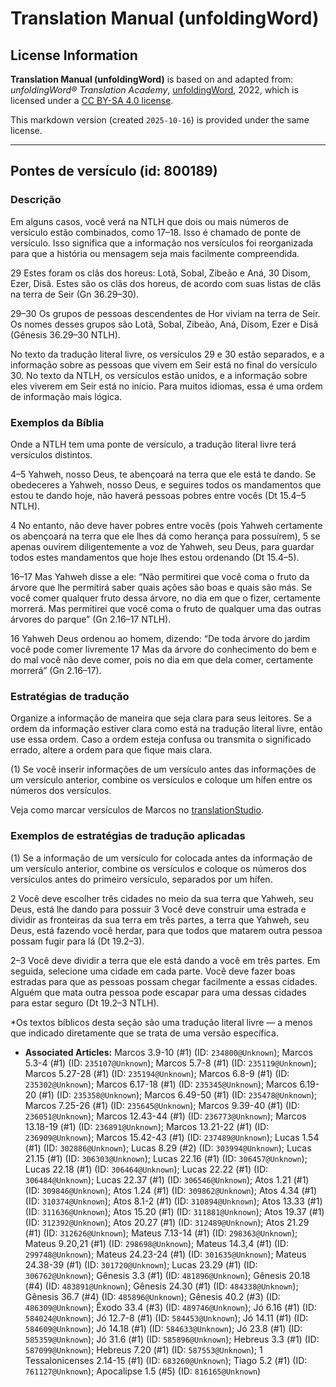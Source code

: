 # Translation Manual (unfoldingWord)

## License Information

**Translation Manual (unfoldingWord)** is based on and adapted from: _unfoldingWord® Translation Academy_, [unfoldingWord](https://unfoldingword.org/utw), 2022, which is licensed under a [CC BY-SA 4.0 license](https://creativecommons.org/licenses/by-sa/4.0/legalcode.en).

This markdown version (created `2025-10-16`) is provided under the same license.



--------------------------------

## Pontes de versículo (id: 800189)

### Descrição

Em alguns casos, você verá na NTLH que dois ou mais números de versículo estão combinados, como 17–18\. Isso é chamado de ponte de versículo. Isso significa que a informação nos versículos foi reorganizada para que a história ou mensagem seja mais facilmente compreendida.

29 Estes foram os clãs dos horeus: Lotã, Sobal, Zibeão e Aná, 30 Disom, Ezer, Disã. Estes são os clãs dos horeus, de acordo com suas listas de clãs na terra de Seir (Gn 36\.29–30\).

29–30 Os grupos de pessoas descendentes de Hor viviam na terra de Seir. Os nomes desses grupos são Lotã, Sobal, Zibeão, Aná, Disom, Ezer e Disã (Gênesis 36\.29–30 NTLH).

No texto da tradução literal livre, os versículos 29 e 30 estão separados, e a informação sobre as pessoas que vivem em Seir está no final do versículo 30\. No texto da NTLH, os versículos estão unidos, e a informação sobre eles viverem em Seir está no início. Para muitos idiomas, essa é uma ordem de informação mais lógica.

### Exemplos da Bíblia

Onde a NTLH tem uma ponte de versículo, a tradução literal livre terá versículos distintos.

4–5 Yahweh, nosso Deus, te abençoará na terra que ele está te dando. Se obedeceres a Yahweh, nosso Deus, e seguires todos os mandamentos que estou te dando hoje, não haverá pessoas pobres entre vocês (Dt 15\.4–5 NTLH).

4 No entanto, não deve haver pobres entre vocês (pois Yahweh certamente os abençoará na terra que ele lhes dá como herança para possuírem), 5 se apenas ouvirem diligentemente a voz de Yahweh, seu Deus, para guardar todos estes mandamentos que hoje lhes estou ordenando (Dt 15\.4–5\).

16–17 Mas Yahweh disse a ele: “Não permitirei que você coma o fruto da árvore que lhe permitirá saber quais ações são boas e quais são más. Se você comer qualquer fruto dessa árvore, no dia em que o fizer, certamente morrerá. Mas permitirei que você coma o fruto de qualquer uma das outras árvores do parque” (Gn 2\.16–17 NTLH).

16 Yahweh Deus ordenou ao homem, dizendo: “De toda árvore do jardim você pode comer livremente 17 Mas da árvore do conhecimento do bem e do mal você não deve comer, pois no dia em que dela comer, certamente morrerá” (Gn 2\.16–17\).

### Estratégias de tradução

Organize a informação de maneira que seja clara para seus leitores. Se a ordem da informação estiver clara como está na tradução literal livre, então use essa ordem. Caso a ordem esteja confusa ou transmita o significado errado, altere a ordem para que fique mais clara.

(1\) Se você inserir informações de um versículo antes das informações de um versículo anterior, combine os versículos e coloque um hífen entre os números dos versículos.

Veja como marcar versículos de Marcos no [translationStudio](https://help.door43.org/en/knowledgebase/13-translationstudio-android/docs/24-marking-verses-in-translationstudio).

### Exemplos de estratégias de tradução aplicadas

(1\) Se a informação de um versículo for colocada antes da informação de um versículo anterior, combine os versículos e coloque os números dos versículos antes do primeiro versículo, separados por um hífen.

2 Você deve escolher três cidades no meio da sua terra que Yahweh, seu Deus, está lhe dando para possuir 3 Você deve construir uma estrada e dividir as fronteiras da sua terra em três partes, a terra que Yahweh, seu Deus, está fazendo você herdar, para que todos que matarem outra pessoa possam fugir para lá (Dt 19\.2–3\).

2–3 Você deve dividir a terra que ele está dando a você em três partes. Em seguida, selecione uma cidade em cada parte. Você deve fazer boas estradas para que as pessoas possam chegar facilmente a essas cidades. Alguém que mata outra pessoa pode escapar para uma dessas cidades para estar seguro (Dt 19\.2–3 NTLH).  
  
\*Os textos bíblicos desta seção são uma tradução literal livre — a menos que indicado diretamente que se trata de uma versão específica.

* **Associated Articles:** Marcos 3.9-10 (#1) (ID: `234800@Unknown`); Marcos 5.3-4 (#1) (ID: `235107@Unknown`); Marcos 5.7-8 (#1) (ID: `235119@Unknown`); Marcos 5.27-28 (#1) (ID: `235194@Unknown`); Marcos 6.8-9 (#1) (ID: `235302@Unknown`); Marcos 6.17-18 (#1) (ID: `235345@Unknown`); Marcos 6.19-20 (#1) (ID: `235358@Unknown`); Marcos 6.49-50 (#1) (ID: `235478@Unknown`); Marcos 7.25-26 (#1) (ID: `235645@Unknown`); Marcos 9.39-40 (#1) (ID: `236051@Unknown`); Marcos 12.43-44 (#1) (ID: `236773@Unknown`); Marcos 13.18-19 (#1) (ID: `236891@Unknown`); Marcos 13.21-22 (#1) (ID: `236909@Unknown`); Marcos 15.42-43 (#1) (ID: `237489@Unknown`); Lucas 1.54 (#1) (ID: `302886@Unknown`); Lucas 8.29 (#2) (ID: `303994@Unknown`); Lucas 21.15 (#1) (ID: `306303@Unknown`); Lucas 22.16 (#1) (ID: `306457@Unknown`); Lucas 22.18 (#1) (ID: `306464@Unknown`); Lucas 22.22 (#1) (ID: `306484@Unknown`); Lucas 22.37 (#1) (ID: `306546@Unknown`); Atos 1.21 (#1) (ID: `309846@Unknown`); Atos 1.24 (#1) (ID: `309862@Unknown`); Atos 4.34 (#1) (ID: `310374@Unknown`); Atos 8.1-2 (#1) (ID: `310894@Unknown`); Atos 13.33 (#1) (ID: `311636@Unknown`); Atos 15.20 (#1) (ID: `311881@Unknown`); Atos 19.37 (#1) (ID: `312392@Unknown`); Atos 20.27 (#1) (ID: `312489@Unknown`); Atos 21.29 (#1) (ID: `312626@Unknown`); Mateus 7.13-14 (#1) (ID: `298363@Unknown`); Mateus 9.20,21 (#1) (ID: `298698@Unknown`); Mateus 14.3,4 (#1) (ID: `299748@Unknown`); Mateus 24.23-24 (#1) (ID: `301635@Unknown`); Mateus 24.38-39 (#1) (ID: `301720@Unknown`); Lucas 23.29 (#1) (ID: `306762@Unknown`); Gênesis 3.3 (#1) (ID: `481896@Unknown`); Gênesis 20.18 (#4) (ID: `483891@Unknown`); Gênesis 24.30 (#1) (ID: `484338@Unknown`); Gênesis 36.7 (#4) (ID: `485896@Unknown`); Gênesis 40.2 (#3) (ID: `486309@Unknown`); Êxodo 33.4 (#3) (ID: `489746@Unknown`); Jó 6.16 (#1) (ID: `584024@Unknown`); Jó 12.7-8 (#1) (ID: `584453@Unknown`); Jó 14.11 (#1) (ID: `584609@Unknown`); Jó 14.18 (#1) (ID: `584633@Unknown`); Jó 23.8 (#1) (ID: `585359@Unknown`); Jó 31.6 (#1) (ID: `585896@Unknown`); Hebreus 3.3 (#1) (ID: `587099@Unknown`); Hebreus 7.20 (#1) (ID: `587553@Unknown`); 1 Tessalonicenses 2.14-15 (#1) (ID: `683260@Unknown`); Tiago 5.2 (#1) (ID: `761127@Unknown`); Apocalipse 1.5 (#5) (ID: `816165@Unknown`)

